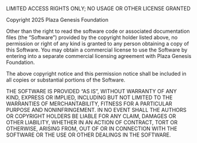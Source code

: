 LIMITED ACCESS RIGHTS ONLY; NO USAGE OR OTHER LICENSE GRANTED

Copyright 2025 Plaza Genesis Foundation

Other than the right to read the software code or associated documentation files (the “Software”) provided by the copyright holder listed above, no permission or right of any kind is granted to any person obtaining a copy of this Software.  You may obtain a commercial license to use the Software by entering into a separate commercial licensing agreement with Plaza Genesis Foundation. 

The above copyright notice and this permission notice shall be included in all copies or substantial portions of the Software.

THE SOFTWARE IS PROVIDED “AS IS”, WITHOUT WARRANTY OF ANY KIND, EXPRESS OR IMPLIED, INCLUDING BUT NOT LIMITED TO THE WARRANTIES OF MERCHANTABILITY, FITNESS FOR A PARTICULAR PURPOSE AND NONINFRINGEMENT. IN NO EVENT SHALL THE AUTHORS OR COPYRIGHT HOLDERS BE LIABLE FOR ANY CLAIM, DAMAGES OR OTHER LIABILITY, WHETHER IN AN ACTION OF CONTRACT, TORT OR OTHERWISE, ARISING FROM, OUT OF OR IN CONNECTION WITH THE SOFTWARE OR THE USE OR OTHER DEALINGS IN THE SOFTWARE.